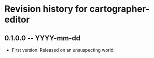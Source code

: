# Revision history for cartographer-editor

## 0.1.0.0  -- YYYY-mm-dd

* First version. Released on an unsuspecting world.
